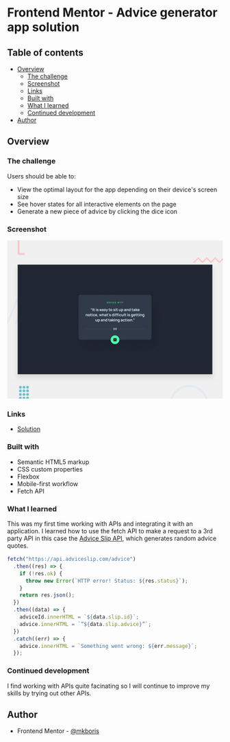 # Frontend Mentor - Advice generator app solution

## Table of contents

- [Overview](#overview)
  - [The challenge](#the-challenge)
  - [Screenshot](#screenshot)
  - [Links](#links)
  - [Built with](#built-with)
  - [What I learned](#what-i-learned)
  - [Continued development](#continued-development)
- [Author](#author)

## Overview

### The challenge

Users should be able to:

- View the optimal layout for the app depending on their device's screen size
- See hover states for all interactive elements on the page
- Generate a new piece of advice by clicking the dice icon

### Screenshot

![](./design/desktop-preview.jpg)

### Links

- [Solution](https://github.com/aditipaswan/Advice-generator-app)
  

### Built with

- Semantic HTML5 markup
- CSS custom properties
- Flexbox
- Mobile-first workflow
- Fetch API

### What I learned

This was my first time working with APIs and integrating it with an application. I learned how to use the fetch API to make a request to a 3rd party API in this case the [Advice Slip API](https://api.adviceslip.com/), which generates random advice quotes.

```js
fetch("https://api.adviceslip.com/advice")
  .then((res) => {
    if (!res.ok) {
      throw new Error(`HTTP error! Status: ${res.status}`);
    }
    return res.json();
  })
  .then((data) => {
    adviceId.innerHTML = `${data.slip.id}`;
    advice.innerHTML = `”${data.slip.advice}”`;
  })
  .catch((err) => {
    advice.innerHTML = `Something went wrong: ${err.message}`;
  });
```

### Continued development

I find working with APIs quite facinating so I will continue to improve my skills by trying out other APIs.

## Author

- Frontend Mentor - [@mkboris](https://www.frontendmentor.io/profile/aditipaswan)
